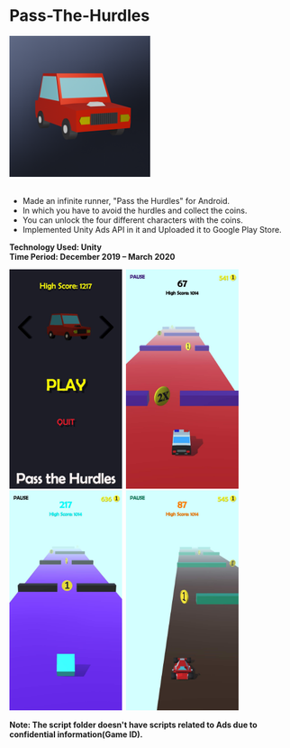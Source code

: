 # Pass-The-Hurdles

<div align="left">
      <a href="https://play.google.com/store/apps/details?id=com.AD_Games_India.PassTheHurdles">
         <img src="Images/Game-Logo.png" width="250">
      </a>
</div>

<br />

* Made an infinite runner, "Pass the Hurdles" for Android.
* In which you have to avoid the hurdles and collect the coins.
* You can unlock the four different characters with the coins.
* Implemented Unity Ads API in it and Uploaded it to Google Play Store.

**Technology Used: Unity** <br />
**Time Period: December 2019 – March 2020** <br />

<img src="Images/img-01.png" width="200">&ensp;<img src="Images/img-02.png" width="200">&ensp;<img src="Images/img-03.png" width="200">&ensp;<img src="Images/img-04.png" width="200">


**Note: The script folder doesn't have scripts related to Ads due to confidential information(Game ID).**
